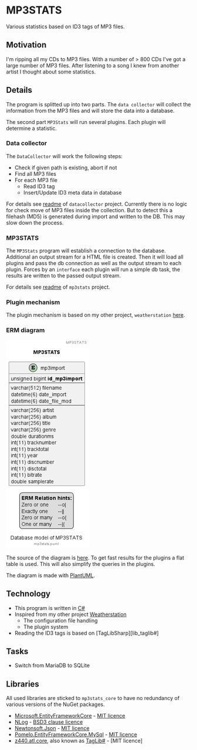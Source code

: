 # MP3STATS

Various statistics based on ID3 tags of MP3 files.

## Motivation

I'm ripping all my CDs to MP3 files. With a number of > 800 CDs I've got a large number of MP3 files. After listening to a song I knew from another artist I thought about some statistics.

## Details

The program is splitted up into two parts. The `data collector` will collect the information from the MP3 files and will store the data into a database.

The second part `MP3Stats` will run several plugins. Each plugin will determine a statistic.

### Data collector

The `DataCollector` will work the following steps:

- Check if given path is existing, abort if not
- Find all MP3 files
- For each MP3 file
  - Read ID3 tag
  - Insert/Update ID3 meta data in database

For details see [readme][app_datacollector] of `datacollector` project. Currently there is no logic for check move of MP3 files inside the collection. But to detect this a filehash (MD5) is generated during import and written to the DB. This may slow down the process.

### MP3STATS

The `MP3Stats` program will establish a connection to the database. Additional an output stream for a HTML file is created. Then it will load all plugins and pass the db connection as well as the output stream to each plugin. Forces by an `interface` each plugin will run a simple db task, the results are written to the passed output stream.

For details see [readme][app_mp3stats] of `mp3stats` project.

### Plugin mechanism

The plugin mechanism is based on my other project, `weatherstation` [here][project_weatherstation].

### ERM diagram

![mp3stats ERM diagram](./images/mp3stats.png "mp3stats ERM diagram")

The source of the diagram is [here][file_erm]. To get fast results for the plugins a flat table is used. This will also simplify the queries in the plugins.

The diagram is made with [PlantUML][tool_puml].

## Technology

- This program is written in [C#][code_c#]
- Inspired from my other project [Weatherstation][project_weatherstation]
  - The configuration file handling
  - The plugin system
- Reading the ID3 tags is based on [TagLibSharp][lib_taglib#]

## Tasks

- Switch from MariaDB to SQLite

## Libraries

All used libraries are sticked to `mp3stats_core` to have no redundancy of various versions of the NuGet packages.

- [Microsoft.EntityFrameworkCore][lib_efc] - [MIT licence][licence_mit]
- [NLog][lib_nlog] - [BSD3 clause licence][licence_bsd3]
- [Newtonsoft.Json][lib_newton_json] - [MIT licence][licence_mit]
- [Pomelo.EntityFrameworkCore.MySql][lib_pomelo] - [MIT licence][licence_mit]
- [z440.atl.core][lib_taglibsharp], also known as [TagLib#][lib_taglibsharp] - [MIT licence]

[app_datacollector]: ./datacollector/README.md
[app_mp3stats]: ./mp3stats/README.md
[code_c#]: https://learn.microsoft.com/en-us/dotnet/csharp/tour-of-csharp/
[file_erm]: ./mp3stats.puml
[lib_efc]: https://www.nuget.org/packages/Microsoft.EntityFrameworkCore/
[lib_newton_json]: https://www.nuget.org/packages/Newtonsoft.Json/
[lib_nlog]: https://www.nuget.org/packages/NLog/
[lib_pomelo]: https://www.nuget.org/packages/Pomelo.EntityFrameworkCore.MySql/
[lib_taglibsharp]: https://github.com/mono/taglib-sharp
[lib_taglibsharp]: https://www.nuget.org/packages/z440.atl.core/
[licence_bsd3]: https://licenses.nuget.org/BSD-3-Clause
[licence_mit]: https://licenses.nuget.org/MIT
[project_weatherstation]: https://github.com/ThirtySomething/Weatherstation
[tool_puml]: https://plantuml.com/
